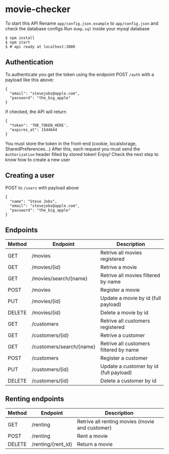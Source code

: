 # movie-checker

To start this API
Rename `app/config.json.example` to `app/config.json` and check the database configs
Run `dump.sql` inside your mysql database

```
$ npm install
$ npm start
$ # api ready at localhost:3000 
```

## Authentication

To authenticate you get the token using the endpoint POST `/auth` with a payload like this above:
```
{
  "email": "stevejobs@apple.com",
  "password": "the_big_apple"
}
```
If checked, the API will return
```
{
  "token": 'THE_TOKEN_HERE',
  "expires_at": 1544644
}
```
You must store the token in the front-end (cookie, localstorage, SharedPreferences...)
After this, each request you must send the `Authorization` header filled by stored token! Enjoy!
Check the next step to know how to create a new user

## Creating a user
POST to `/users` with payload above
```
{
  "name": "Steve Jobs",
  "email": "stevejobs@apple.com",
  "password": "the_big_apple"
}
```

## Endpoints

Method | Endpoint | Description
------ | -------- | -----------
GET | /movies | Retrive all movies registered
GET | /movies/{id} | Retrive a movie
GET | /movies/search/{name} | Retrive all movies filtered by name
POST | /movies | Register a movie
PUT | /movies/{id} | Update a movie by id (full payload)
DELETE | /movies/{id} | Delete a movie by id
GET | /customers | Retrive all customers registered
GET | /customers/{id} | Retrive a customer
GET | /customers/search/{name} | Retrive all customers filtered by name
POST | /customers | Register a customer
PUT | /customers/{id} | Update a customer by id (full payload)
DELETE | /customers/{id} | Delete a customer by id

## Renting endpoints

Method | Endpoint | Description
------ | -------- | -----------
GET | /renting | Retrive all renting movies (movie and customer)
POST | /renting | Rent a movie
DELETE | /renting/{rent_id} | Return a movie
